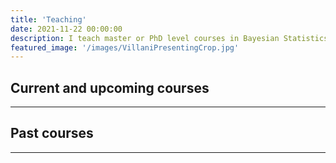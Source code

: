 ```yaml
---
title: 'Teaching'
date: 2021-11-22 00:00:00
description: I teach master or PhD level courses in Bayesian Statistics and Machine Learning.
featured_image: '/images/VillaniPresentingCrop.jpg'
---
```


## Current and upcoming courses



---

## Past courses


---
